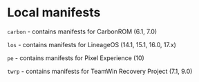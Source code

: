 # Local manifests

`carbon` - contains manifests for CarbonROM (6.1, 7.0)

`los` - contains manifests for LineageOS (14.1, 15.1, 16.0, 17.x)

`pe` - contains manifests for Pixel Experience (10)

`twrp` - contains manifests for TeamWin Recovery Project (7.1, 9.0)
